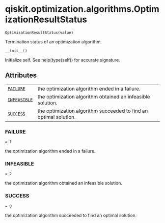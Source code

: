 # qiskit.optimization.algorithms.OptimizationResultStatus



`OptimizationResultStatus(value)`

Termination status of an optimization algorithm.



`__init__()`

Initialize self. See help(type(self)) for accurate signature.

## Attributes

|                                                                                                                                                          |                                                                   |
| -------------------------------------------------------------------------------------------------------------------------------------------------------- | ----------------------------------------------------------------- |
| [`FAILURE`](#qiskit.optimization.algorithms.OptimizationResultStatus.FAILURE "qiskit.optimization.algorithms.OptimizationResultStatus.FAILURE")          | the optimization algorithm ended in a failure.                    |
| [`INFEASIBLE`](#qiskit.optimization.algorithms.OptimizationResultStatus.INFEASIBLE "qiskit.optimization.algorithms.OptimizationResultStatus.INFEASIBLE") | the optimization algorithm obtained an infeasible solution.       |
| [`SUCCESS`](#qiskit.optimization.algorithms.OptimizationResultStatus.SUCCESS "qiskit.optimization.algorithms.OptimizationResultStatus.SUCCESS")          | the optimization algorithm succeeded to find an optimal solution. |



### FAILURE

`= 1`

the optimization algorithm ended in a failure.



### INFEASIBLE

`= 2`

the optimization algorithm obtained an infeasible solution.



### SUCCESS

`= 0`

the optimization algorithm succeeded to find an optimal solution.
